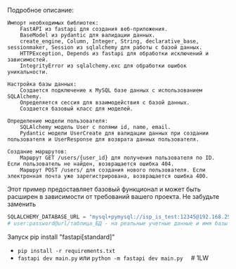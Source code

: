 Подробное описание:

    Импорт необходимых библиотек:
        FastAPI из fastapi для создания веб-приложения.
        BaseModel из pydantic для валидации данных.
        create_engine, Column, Integer, String, declarative_base, sessionmaker, Session из sqlalchemy для работы с базой данных.
        HTTPException, Depends из fastapi для обработки исключений и зависимостей.
        IntegrityError из sqlalchemy.exc для обработки ошибок уникальности.

    Настройка базы данных:
        Создается подключение к MySQL базе данных с использованием SQLAlchemy.
        Определяется сессия для взаимодействия с базой данных.
        Создается базовый класс для моделей.

    Определение модели пользователя:
        SQLAlchemy модель User с полями id, name, email.
        Pydantic модели UserCreate для валидации данных при создании пользователя и UserResponse для возврата данных пользователя.

    Создание маршрутов:
        Маршрут GET /users/{user_id} для получения пользователя по ID. Если пользователь не найден, возвращается ошибка 404.
        Маршрут POST /users/ для создания нового пользователя. Если электронная почта уже зарегистрирована, возвращается ошибка 400.

Этот пример предоставляет базовый функционал и может быть расширен в зависимости от требований вашего проекта. Не забудьте заменить

```py
SQLALCHEMY_DATABASE_URL = "mysql+pymysql://isp_is_test:12345@192.168.25.23/isp_is_test"
# user:password@url/таблица_БД - на реальные учетные данные и имя базы данных MySQL.
```

Запуск
pip install "fastapi[standard]"

- `pip install -r requirements.txt`
- `fastapi dev main.py` или `python -m fastapi dev main.py  `
#   1 L W  
 